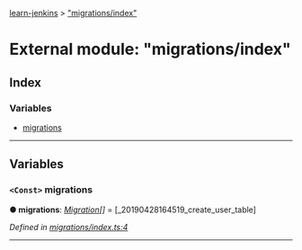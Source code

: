 [learn-jenkins](../README.md) > ["migrations/index"](../modules/_migrations_index_.md)

# External module: "migrations/index"

## Index

### Variables

* [migrations](_migrations_index_.md#migrations)

---

## Variables

<a id="migrations"></a>

### `<Const>` migrations

**● migrations**: *[Migration](../interfaces/_migration_.migration.md)[]* =  [_20190428164519_create_user_table]

*Defined in [migrations/index.ts:4](https://github.com/jmeyers91/ts-app/blob/2005cf1/src/migrations/index.ts#L4)*

___


